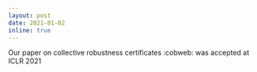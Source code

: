 ```yaml
---
layout: post
date: 2021-01-02
inline: true
---
```


Our paper on collective robustness certificates :cobweb: was accepted at ICLR 2021